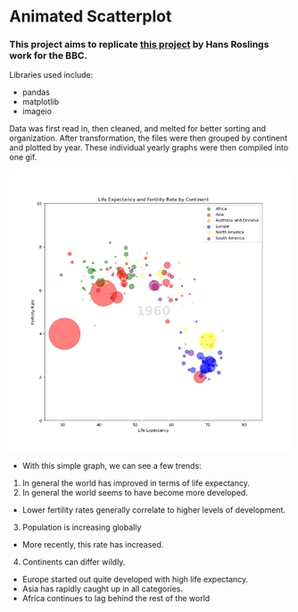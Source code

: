 # Animated Scatterplot

### This project aims to replicate [this project](https://www.youtube.com/watch?v=jbkSRLYSojo&ab_channel=BBC) by Hans Roslings work for the BBC.

Libraries used include:

* pandas
* matplotlib
* imageio

Data was first read in, then cleaned, and melted for better sorting and organization. After transformation, the files were then grouped by continent and plotted by year. These individual yearly graphs were then compiled into one gif.


![alt-text](https://github.com/C-Williams/spiced_projects/blob/main/animated_scatterplot/full_animated.gif)

* With this simple graph, we can see a few trends:
1. In general the world has improved in terms of life expectancy.
2. In general the world seems to have become more developed.
- Lower fertility rates generally correlate to higher levels of development.
3. Population is increasing globally
- More recently, this rate has increased.
4. Continents can differ wildly.
- Europe started out quite developed with high life expectancy.
- Asia has rapidly caught up in all categories.
- Africa continues to lag behind the rest of the world

